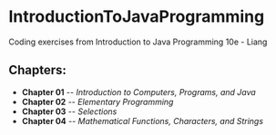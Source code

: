 # IntroductionToJavaProgramming
Coding exercises from Introduction to Java Programming 10e - Liang

## Chapters: 
- **Chapter 01** -- *Introduction to Computers, Programs, and Java*
- **Chapter 02** -- *Elementary Programming*
- **Chapter 03** -- *Selections*
- **Chapter 04** -- *Mathematical Functions, Characters, and Strings*


